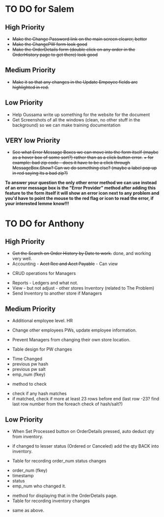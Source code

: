 # TO DO for Salem

## High Priority
* ~~Make the Change Password link on the main screen clearer, better~~
* ~~Make the ChangePW form look good~~
* ~~Make the OrderDetails form (double click on any order in the OrderHistory page to get there) look good~~

## Medium Priority
* ~~Make it so that any changes in the Update Empoyee fields are highlighted in red.~~

## Low Priority
* Help Oussama write up something for the website for the document
* Get Screenshots of all the windows (clean, no other stuff in the background) so we can make training documentation

## VERY low Priority
* ~~See what Error Message Boxes we can move into the form itself (maybe as a hover box of some sort?) rather than as a click button error.~~
~~+ for example: bad zip code - does it have to be a click through MessageBox.Show? Can we do something else? (maybe a label pop up in red saying its a bad zip?)~~

**To answer your question the only other error method we can use instead of an error message box is the "Error Provider" method after adding this feature to the form itself it will show an error icon next to any problem and you'd have to point the mouse to the red flag or icon to read the error, if your interested lemme know!!!**


# TO DO for Anthony

## High Priority
* ~~Get the Search on Order History by Date to work.~~ done, and working very well.
* Accounting - ~~Acct Rec and Acct Payable~~ - Can view
+ CRUD operations for Managers
* Reports - Ledgers and what not.
* View - but not adjust - other stores Inventory (related to The Problem)
* Send Inventory to another store if Managers

## Medium Priority
* Additional employee level. HR
+ Change other employees PWs, update employee information.
* Prevent Managers from changing their own store location.

* Table design for PW changes 
+ Time Changed
+ previous pw hash
+ previous pw salt
+ emp_num (fkey)
* method to check
+ check if any hash matches
+ if matched, check if more at least 23 rows before end (last row -23? find last row number from the foreach check of hash/salt?)



## Low Priority
* When Set Processed button on OrderDetails pressed, auto deduct qty from inventory.
* if changed to lesser status (Ordered or Canceled) add the qty BACK into inventory. 

* Table for recording order_num status changes
+ order_num (fkey)
+ timestamp
+ status
+ emp_num who changed it.
* method for displaying that in the OrderDetails page.
* Table for recording inventory changes
+ same as above.

